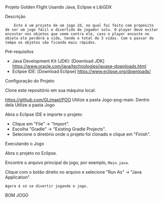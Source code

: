 Projeto Golden Flight Usando Java, Eclipse e LibGDX


Descrição

        Este é um projeto de um jogo 2d, no qual foi feito com propósito de ser um jogo fácil e divertido de jogador solo. O player deve evitar encostar nos objetos que veem contra ele, caso o player encoste no objeto ele perderá a vida, tendo o total de 3 vidas. Com o passar do tempo os objetos vão ficando mais rápidos.

Pré-requisitos

- Java Development Kit (JDK): [Download JDK] https://www.oracle.com/java/technologies/javase-downloads.html
- Eclipse IDE: [Download Eclipse]
https://www.eclipse.org/downloads/

Configuração do Projeto

 Clone este repositório em sua máquina local:

https://github.com/GLimael/POO
Utilize a pasta Jogo-pog-main.
Dentro dela Utilize a pasta Jogo

Abra o Eclipse IDE e importe o projeto:

- Clique em "File" -> "Import".
- Escolha "Gradle" -> "Existing Gradle Projects".
- Selecione o diretório onde o projeto foi clonado e clique em "Finish".

Executando o Jogo

Abra o projeto no Eclipse.

Encontre o arquivo principal do jogo, por exemplo, `Main.java`.

Clique com o botão direito no arquivo e selecione "Run As" -> "Java Application".

    Agora é só se divertir jogando o jogo.

BOM JOGO
